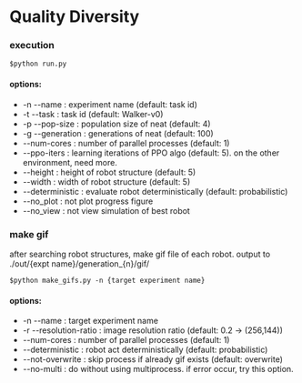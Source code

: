 # Quality Diversity

### execution
```
$python run.py
```
#### options:
- -n --name       : experiment name (default: task id)
- -t --task       : task id (default: Walker-v0)
- -p --pop-size   : population size of neat (default: 4)
- -g --generation : generations of neat (default: 100)
- --num-cores     : number of parallel processes (default: 1)
- --ppo-iters     : learning iterations of PPO algo (default: 5). on the other environment, need more.
- --height        : height of robot structure (default: 5)
- --width         : width of robot structure (default: 5)
- --deterministic : evaluate robot deterministically (default: probabilistic)
- --no_plot       : not plot progress figure
- --no_view       : not view simulation of best robot

### make gif
after searching robot structures, make gif file of each robot.
output to ./out/{expt name}/generation_{n}/gif/
```
$python make_gifs.py -n {target experiment name}
```
#### options:
- -n --name             : target experiment name
- -r --resolution-ratio : image resolution ratio (default: 0.2 -> (256,144))
- --num-cores           : number of parallel processes (default: 1)
- --deterministic       : robot act deterministically (default: probabilistic)
- --not-overwrite       : skip process if already gif exists (default: overwrite)
- --no-multi            : do without using multiprocess. if error occur, try this option.
